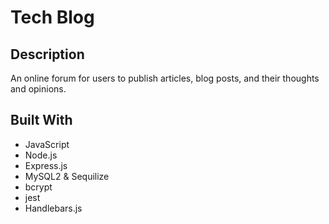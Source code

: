 # Tech Blog
## Description
An online forum for users to publish articles, blog posts, and their thoughts and opinions.
## Built With
* JavaScript
* Node.js
* Express.js
* MySQL2 & Sequilize
* bcrypt 
* jest
* Handlebars.js